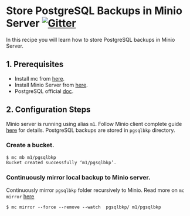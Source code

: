 # Store PostgreSQL Backups in Minio Server [![Gitter](https://badges.gitter.im/Join%20Chat.svg)](https://gitter.im/minio/minio?utm_source=badge&utm_medium=badge&utm_campaign=pr-badge&utm_content=badge)

In this recipe you will learn how to store PostgreSQL backups in Minio Server.

## 1. Prerequisites

* Install mc from [here](https://docs.minio.io/docs/minio-client-quickstart-guide).
* Install Minio Server from [here](https://docs.minio.io/docs/minio ).
* PostgreSQL official [doc](https://www.postgresql.org/docs/).
 
## 2. Configuration Steps

Minio server is running using alias ``m1``. Follow Minio client complete guide [here](https://docs.minio.io/docs/minio-client-complete-guide) for details. PostgreSQL  backups are stored in ``pgsqlbkp`` directory.

### Create a bucket.

```
$ mc mb m1/pgsqlbkp
Bucket created successfully ‘m1/pgsqlbkp’.

```

### Continuously mirror local backup to Minio server.

Continuously mirror ``pgsqlbkp`` folder recursively to Minio. Read more on ``mc mirror`` [here](https://docs.minio.io/docs/minio-client-complete-guide#mirror) 

```
$ mc mirror --force --remove --watch  pgsqlbkp/ m1/pgsqlbkp
```


